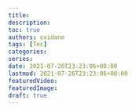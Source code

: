 ```yaml
---
title: 
description:
toc: true
authors: oxidane
tags: [Tec]
categories: 
series: 
date: 2021-07-26T23:23:06+08:00
lastmod: 2021-07-26T23:23:06+08:00
featuredVideo:
featuredImage:
draft: true
---
```


## 